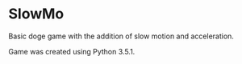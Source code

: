 # SlowMo
Basic doge game with the addition of slow motion and acceleration. 

Game was created using Python 3.5.1.
